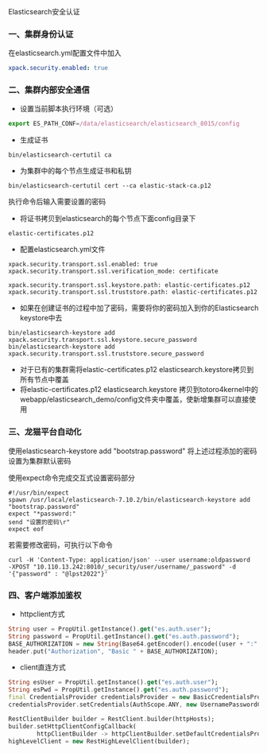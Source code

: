 Elasticsearch安全认证

### 一、集群身份认证

在elasticsearch.yml配置文件中加入

```YAML
xpack.security.enabled: true
```

### 二、集群内部安全通信

- 设置当前脚本执行环境（可选）

```JavaScript
export ES_PATH_CONF=/data/elasticsearch/elasticsearch_8015/config
```

- 生成证书

```Shell
bin/elasticsearch-certutil ca
```

- 为集群中的每个节点生成证书和私钥

```Shell
bin/elasticsearch-certutil cert --ca elastic-stack-ca.p12
```

执行命令后输入需要设置的密码

- 将证书拷贝到elasticsearch的每个节点下面config目录下

```Shell
elastic-certificates.p12
```

- 配置elasticsearch.yml文件

```Plain%20Text
xpack.security.transport.ssl.enabled: true
xpack.security.transport.ssl.verification_mode: certificate

xpack.security.transport.ssl.keystore.path: elastic-certificates.p12
xpack.security.transport.ssl.truststore.path: elastic-certificates.p12
```

- 如果在创建证书的过程中加了密码，需要将你的密码加入到你的Elasticsearch keystore中去

```Shell
bin/elasticsearch-keystore add xpack.security.transport.ssl.keystore.secure_password
bin/elasticsearch-keystore add xpack.security.transport.ssl.truststore.secure_password
```

- 对于已有的集群需将elastic-certificates.p12  elasticsearch.keystore拷贝到所有节点中覆盖
- 将elastic-certificates.p12  elasticsearch.keystore  拷贝到totoro4kernel中的webapp/elasticsearch_demo/config文件夹中覆盖，使新增集群可以直接使用

### 三、龙猫平台自动化

使用elasticsearch-keystore add "bootstrap.password"  将上述过程添加的密码设置为集群默认密码

使用expect命令完成交互式设置密码部分

```Shell
#!/usr/bin/expect
spawn /usr/local/elasticsearch-7.10.2/bin/elasticsearch-keystore add "bootstrap.password"
expect "*password:"
send "设置的密码\r"
expect eof
```

若需要修改密码，可执行以下命令

```Shell
curl -H 'Content-Type: application/json' --user username:oldpassword  -XPOST "10.110.13.242:8010/_security/user/username/_password" -d '{"password" : "@lpst2022"}'
```

### 四、客户端添加鉴权

- httpclient方式

```Dart
String user = PropUtil.getInstance().get("es.auth.user");
String password = PropUtil.getInstance().get("es.auth.password");
BASE_AUTHORIZATION = new String(Base64.getEncoder().encode((user + ":" + password).getBytes(StandardCharsets.UTF_8)), StandardCharsets.UTF_8);
header.put("Authorization", "Basic " + BASE_AUTHORIZATION);
```

- client直连方式

```Dart
String esUser = PropUtil.getInstance().get("es.auth.user");
String esPwd = PropUtil.getInstance().get("es.auth.password");
final CredentialsProvider credentialsProvider = new BasicCredentialsProvider();
credentialsProvider.setCredentials(AuthScope.ANY, new UsernamePasswordCredentials(esUser, esPwd));

RestClientBuilder builder = RestClient.builder(httpHosts);
builder.setHttpClientConfigCallback(
        httpClientBuilder -> httpClientBuilder.setDefaultCredentialsProvider(credentialsProvider));
highLevelClient = new RestHighLevelClient(builder);
```